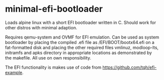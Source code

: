 # minimal-efi-bootloader
Loads alpine linux with a short EFI bootloader written in C. Should work for other distros with minimal adaption.

Requires qemu-system and OVMF for EFI emulation. Can be used as system bootloader by placing the compiled .efi file as /EFI/BOOT/bootx64.efi on a fat-formatted disk and placing the other required files vmlinuz, modloop-lts, initramfs and apks directory in appropriate locations as demonstrated by the makefile. All use on own responsibility.

The EFI functionality is makes use of code from https://github.com/tqh/efi-example.
